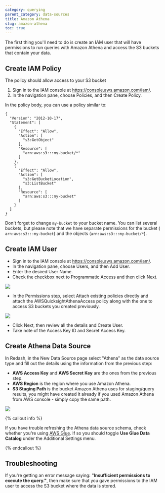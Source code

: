 ```yaml
---
category: querying
parent_category: data-sources
title: Amazon Athena
slug: amazon-athena
toc: true
---
```


The first thing you'll need to do is create an IAM user that will have
permissions to run queries with Amazon Athena and access the S3 buckets that
contain your data.

## Create IAM Policy

The policy should allow access to your S3 bucket

1. Sign in to the IAM console at <https://console.aws.amazon.com/iam/>. 
2. In the navigation pane, choose Policies, and then Create Policy.

In the policy body, you can use a policy similar to:
  
```    
{
  "Version": "2012-10-17",
  "Statement": [
    {
      "Effect": "Allow",
      "Action": [
        "s3:GetObject"
      ],
      "Resource": [
        "arn:aws:s3:::my-bucket/*"
      ]
    },
    {
      "Effect": "Allow",
      "Action": [
        "s3:GetBucketLocation",
        "s3:ListBucket"
      ],
      "Resource": [
        "arn:aws:s3:::my-bucket"
      ]
    }
  ]
}
``` 

Don't forget to change `my-bucket` to your bucket name. You can list several
buckets, but please note that we have separate permissions for the bucket (
`arn:aws:s3:::my-bucket`) and the objects (`arn:aws:s3:::my-bucket/*`).

## Create IAM User

  * Sign in to the IAM console at <https://console.aws.amazon.com/iam/>.
  * In the navigation pane, choose Users, and then Add User.
  * Enter the desired User Name.
  * Check the checkbox next to Programmatic Access and then click Next.

![](/assets/images/docs/gitbook/athena_iam_console1.png)

  * In the Permissions step, select Attach existing policies directly and attach the AWSQuicksightAthenaAccess policy along with the one to access S3 buckets you created previously.

![](/assets/images/docs/gitbook/athena_iam_console2.png)

  * Click Next, then review all the details and Create User.
  * Take note of the Access Key ID and Secret Access Key.

## Create Athena Data Source

In Redash, in the New Data Source page select "Athena" as the data source type
and fill out the details using the information from the previous step:

  * **AWS Access Key** and **AWS Secret Key** are the ones from the previous step.
  * **AWS Region** is the region where you use Amazon Athena.
  * **S3 Staging Path** is the bucket Amazon Athena uses for staging/query results, you might have created it already if you used Amazon Athena from AWS console - simply copy the same path.

![](/assets/images/docs/gitbook/athena_data_source.png)

{% callout info %}

If you have trouble refreshing the Athena data source schema, check whether you're using [AWS Glue](https://docs.aws.amazon.com/athena/latest/ug/glue-athena.html). If so you should toggle **Use Glue Data Catalog** under the Additional Settings menu.

{% endcallout %}


## Troubleshooting

If you're getting an error message saying: **"Insufficient permissions to execute the query."**, then make sure that you gave permissions to the IAM user to access the S3 bucket where the data is stored.
